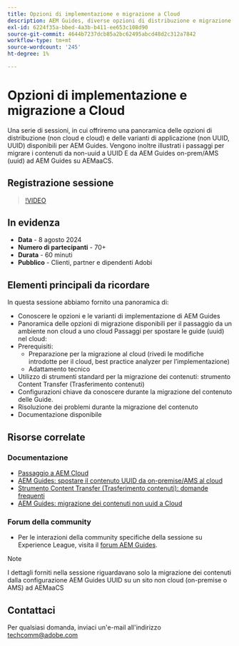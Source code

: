```yaml
---
title: Opzioni di implementazione e migrazione a Cloud
description: AEM Guides, diverse opzioni di distribuzione e migrazione dei contenuti dalla configurazione locale ad AEMaaCS
exl-id: 6224f35a-bbed-4a3b-b411-ee653c108d90
source-git-commit: 4644b7237dcb85a2bc62495abcd48d2c312a7842
workflow-type: tm+mt
source-wordcount: '245'
ht-degree: 1%

---
```


# Opzioni di implementazione e migrazione a Cloud

Una serie di sessioni, in cui offriremo una panoramica delle opzioni di distribuzione (non cloud e cloud) e delle varianti di applicazione (non UUID, UUID) disponibili per AEM Guides.
Vengono inoltre illustrati i passaggi per migrare i contenuti da non-uuid a UUID E da AEM Guides on-prem/AMS (uuid) ad AEM Guides su AEMaaCS.



## Registrazione sessione

>[!VIDEO](https://video.tv.adobe.com/v/3432624/content-migration-uuid-migration?quality=12&learn=on)



## In evidenza

- **Data** - 8 agosto 2024
- **Numero di partecipanti** - 70+
- **Durata** - 60 minuti
- **Pubblico** - Clienti, partner e dipendenti Adobi


## Elementi principali da ricordare

In questa sessione abbiamo fornito una panoramica di:
- Conoscere le opzioni e le varianti di implementazione di AEM Guides
- Panoramica delle opzioni di migrazione disponibili per il passaggio da un ambiente non cloud a uno cloud
Passaggi per spostare le guide (uuid) nel cloud:
- Prerequisiti:
   - Preparazione per la migrazione al cloud (rivedi le modifiche introdotte per il cloud, best practice analyzer per l’implementazione)
   - Adattamento tecnico
- Utilizzo di strumenti standard per la migrazione dei contenuti: strumento Content Transfer (Trasferimento contenuti)
- Configurazioni chiave da conoscere durante la migrazione del contenuto delle Guide.
- Risoluzione dei problemi durante la migrazione del contenuto
- Documentazione disponibile



## Risorse correlate

### Documentazione

- [Passaggio a AEM Cloud](https://experienceleague.adobe.com/en/docs/experience-manager-cloud-service/content/migration-journey/getting-started)
- [AEM Guides: spostare il contenuto UUID da on-premise/AMS al cloud](../../cs-install-guide/migrate-on-premise-content-cloud.md)
- [Strumento Content Transfer (Trasferimento contenuti): domande frequenti](https://experienceleague.adobe.com/en/docs/experience-manager-learn/cloud-service/migration/moving-to-aem-as-a-cloud-service/content-migration/faq)
- [AEM Guides: migrazione dei contenuti non uuid a Cloud](../../install-guide/migrate-uuid-non-uuid.md)

### Forum della community

- Per le interazioni della community specifiche della sessione su Experience League, visita il [forum AEM Guides](https://experienceleaguecommunities.adobe.com/t5/experience-manager-guides/bd-p/xml-documentation-discussions).


>[!NOTE]
>
> I dettagli forniti nella sessione riguardavano solo la migrazione dei contenuti dalla configurazione AEM Guides UUID su un sito non cloud (on-premise o AMS) ad AEMaaCS



## Contattaci

Per qualsiasi domanda, inviaci un&#39;e-mail all&#39;indirizzo <techcomm@adobe.com>
